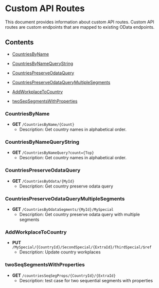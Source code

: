 # Custom API Routes

This document provides information about custom API routes. Custom API routes are custom endpoints that are mapped to existing OData endpoints.

## Contents
- [CountriesByName](#CountriesByName)

- [CountriesByNameQueryString](#CountriesByNameQueryString)

- [CountriesPreserveOdataQuery](#CountriesPreserveOdataQuery)

- [CountriesPreserveOdataQueryMultipleSegments](#CountriesPreserveOdataQueryMultipleSegments)

- [AddWorkplaceToCountry](#AddWorkplaceToCountry)

- [twoSeqSegmentsWithProperties](#twoSeqSegmentsWithProperties)

### CountriesByName
- **GET** `/CountriesByName/{Count}`
  - Description: Get country names in alphabetical order.

### CountriesByNameQueryString
- **GET** `/CountriesByNameQuery?count={Top}`
  - Description: Get country names in alphabetical order.

### CountriesPreserveOdataQuery
- **GET** `/CountriesByOdata/{MyId}`
  - Description: Get country preserve odata query

### CountriesPreserveOdataQueryMultipleSegments
- **GET** `/CountriesByOdataSegments/{MyId}/MySpecial`
  - Description: Get country preserve odata query with multiple segments

### AddWorkplaceToCountry
- **PUT** `/MySpecial/{CountryId}/SecondSpecial/{ExtraId}/ThirdSpecial/$ref`
  - Description: Update country workplaces

### twoSeqSegmentsWithProperties
- **GET** `/countriesSeqSegProps/{CountryId}/{ExtraId}`
  - Description: test case for two sequential segments with properties
